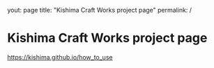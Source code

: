 yout: page
title: "Kishima Craft Works project page"
permalink: /


# Kishima Craft Works project page

https://kishima.github.io/how_to_use



